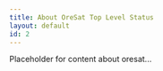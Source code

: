 ```yaml
---
title: About OreSat Top Level Status
layout: default
id: 2
---
```



Placeholder for content about oresat...
